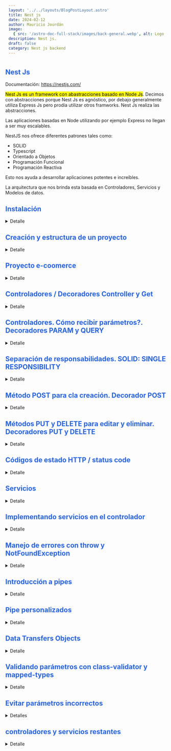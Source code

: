 ```yaml
---
layout: '../../layouts/BlogPostLayout.astro'
title: Nest js
date: 2024-02-12
author: Mauricio Jourdán
image:
  { src: '/astro-doc-full-stack/images/back-general.webp', alt: Logo nest js' }
description: Nest js.
draft: false
category: Nest js backend
---
```


## Nest Js

Documentación: https://nestjs.com/

<mark>Nest Js es un framework con abastracciones basado en Node Js</mark>. Decimos con abstracciones porque Nest Js es agnóstico, por debajo generalmente utiliza Express Js pero prodía utilizar otros framworks. Nest Js realiza las abstracciones.

Las aplicaciones basadas en Node utilizando por ejemplo Express no llegan a ser muy escalables.

NestJS nos ofrece diferentes patrones tales como:

- SOLID
- Typescript
- Orientado a Objetos
- Programación Funcional
- Programación Reactiva

Esto nos ayuda a desarrollar aplicaciones potentes e increíbles.

La arquitectura que nos brinda esta basada en Controladores, Servicios y Modelos de datos.

## Instalación

<details>
<summary>Detalle</summary>

```bash
node --version
# instalamos el cli globalmente como administrador
sudo npm i -g @nestjs/cli
nest --version
nest --help
```

### Plugins VSCode

Para tener buenas prácticas en nuestro proyecto utilizaremos plugins como ESlint y Prettier en nuestro proyecto que nos permiterán desarrollar código siguiendo un estandar.

- ESLint
- Prettier - Code formatter
- EditorConfig for VS Code

**EditorConfig** para VSCode permite definir y aplicar estilos de codificación consistentes en tu proyecto, independientemente del editor o IDE que utilicemos. Esto significa que todos los colaboradores del proyecto, incluso si usan diferentes editores, pueden seguir las mismas reglas de estilo, lo que mejora la legibilidad, la mantenibilidad y la colaboración del código.

Principales beneficios de usar la extensión EditorConfig:

- Consistencia: asegura que todos los archivos del proyecto se formateen de la misma manera, lo que facilita la lectura y el mantenimiento del código.
- Mejora la legibilidad: al tener un estilo de código uniforme, el código se vuelve más fácil de entender para todos los colaboradores.
- Aumenta la productividad: al tener un estilo de código consistente, los colaboradores pueden enfocarse en escribir código en lugar de discutir sobre cómo formatearlo.

Características de la extensión EditorConfig para VSCode:

- Detección automática de archivos .editorconfig: la extensión detecta automáticamente los archivos .editorconfig en tu proyecto y aplica las reglas de estilo definidas en ellos.
- Resaltado de errores de estilo: la extensión resalta los errores de estilo en tu código mientras escribes, lo que te permite corregirlos rápidamente.
- Formato automático: la extensión te permite formatear automáticamente tu código de acuerdo con las reglas de estilo definidas en el archivo .editorconfig.
- Personalización: puedes personalizar las reglas de estilo en el archivo .editorconfig para que se ajusten a las necesidades de tu proyecto.

**ESLint**:
Es un linter que analiza tu código en busca de errores de sintaxis, problemas de estilo y posibles errores lógicos.
Te ayuda a escribir código más limpio, eficiente y mantenible.
Puedes personalizar las reglas de ESLint para que se ajusten a las necesidades de tu proyecto.

La **principal diferencia entre ESLint y EditorConfig** es que ESLint se enfoca en la detección de errores y la calidad del código, mientras que EditorConfig se enfoca en la consistencia del estilo de código.

ESLint y EditorConfig son dos herramientas complementarias que ayudan a mejorar la calidad de tu código:

- ESLint ayuda a escribir mejor código. Ejemplo: puedes usar ESLint para asegurarte de que todas las variables estén correctamente declaradas, que no haya errores de sintaxis y que el código esté bien formateado.

- Prettier ayuda a formatear tu código de una manera consistente y legible. Ejemplo: puedes usar Prettier para formatear automáticamente tu código cada vez que lo guardas. Esto te ahorrará tiempo y esfuerzo, y te ayudará a mantener tu código consistente.

- EditorConfig ayuda a que tu código sea más consistente. Ejemplo: puedes usar EditorConfig para definir reglas de estilo de código como el tamaño de la sangría, el número de espacios en blanco entre las líneas y el estilo de las comillas.

Se recomienda usar estas herramientas juntas para obtener los mejores resultados.

</details>

## Creación y estructura de un proyecto

<details>
<summary>Detalle</summary>

```bash
nest new your-name-project
# Seleccionamos npm
cd your-name-project
npm run start
#  check => localhost:3000
```

## Estructura del proyecto

Nest.js trae muchas carpetas y archivos cuya finalidad es configurar todo lo que nuestro proyecto de backend necesitaría sin tener que configurarlo nosotros. Entre todos los archivos y carpetas generados, los principales son:

```bash
your-name-project
|-> /dist
|-> /node_modules
|-> /src
|-> /test
|-> .eslintrc.js
|-> .gitignore
|-> .prettierrc
|-> nest-cli.json
|-> package-lock.json
|-> package.json
|-> README.md
|-> tsconfig.build.json
|-> tsconfig.json
```

- La carpeta dist donde se encuentra todo el código que enviaremos a producción
- La carpeta src donde crearemos nuestro proyecto backend (servicios, controladores, etc)
- El archivo package.json dentro del cual se encuentran todos los comandos (scripts) y dependencias que utiliza Nest.js
- El archivo tsconfig.json que contiene toda la configuración de TypeScript que necesita nuestro proyecto. Nest js utiliza TypesScript por defecto
- .eslintrc.js contiene la configuración para ESLint que nos permite llevar buenas prácticas a nuestro código. Por defecto, viene con un configuración adecuada para trabajar con Nest
- .prettierrd contiene la configuración de Prettier y por default se genera con laconfiguración básica

El archivo que no se crea en la intalación es .editorConfig que nos permite que todos los miemobros del equipo manejemos el mismo estandar en los diferentes editores. Todos tendremos las mismas normas, por ejemplo que la tabulación sea con espacios y que idente con 2 espacios, etc.

```bash
# ./editorconfig
# Editor configuration, see https://editorconfig.org
root = true

[*]
charset = utf-8
indent_style = space
indent_size = 2
insert_final_newline = true
trim_trailing_whitespace = true

[*.ts]
quote_type = single

[*.md]
max_line_length = off
trim_trailing_whitespace = false
```

**Carpeta src**

Dentro de /src el archivo más importante es **main.ts**. Es el que ejecuta nuestra aplicación. Contiene el puerto que utilizará la app.

También tendremos un controlador, un module y un service.

</details>

## Proyecto e-coomerce

<details>
<summary>Detalle</summary>

Aprenderemos a utilizar Next js a medida que trabajamos sobre un proyecto de e-commerce. contruiremos una API que permita la conexión desde cualquier cliente, como Android, una App React, Angular, etc.

Tendrá las siguientes entidades:

- USER
- CUSTOMER
- BRAND
- PRODUCT
- CATEGORY
- ORDER

El proyecto terminará con la documentación autogenerada con Swagger

</details>

## Controladores / Decoradores Controller y Get

<details>
<summary>Detalle</summary>

Son los encargados de recibir los request. Su responsabilidad es manipular los requests, validar que los tipos sean correctos, que los permisos del usuario sean correctos. Y si todo se encuentra OK realizamos la conexión a una capa llamada servicios para manipular los datos.

Los requests llegarán desde el cliente a través del proptocolo HTTP. Debemos utilizar los verbos GET, PUT, POST y DELETE.

![Controladores.](/astro-doc-full-stack/images/nest-js/controladores.webp)

### Decoradores

Dentro de los controladores tendremos decoradores, que le indican a Nest como se deben comportar. Ejemplo:

```ts
// AppController.ts
import {Controller, Get} from '@nestjs/common';

@Controller()
export class AppController {
  contructor() {}

  // Endpoint predefinido
  @Get()
  getHello(): string {
    return "Hello Word!";
  }

  // Creamos un nuevo endpoint
  @Get('health');
  getHealth(): string {
    return 'Server working correctly';
  }
}
```

En el ejemplo el decorador **@Controller** para definir un controlador y para crear un nuevo endpoint utilizamos el decorador **@Get**

### Probando nuestro endpoint

Para levantar el servidor en modo live reload (--watch), de manera que cada vez que modifiquemos el código se reiniciará el servidor ejecutando los cambios.

```bash
npm run start:dev
```

Ahora podemos ir a http://localhost:3000 y obtendremos una respuesta **"Hello Word!"**. de la misma manera si modificamos la solicitud a http://localhost:3000/health (endpoint quecreamos) obtendremos **"Server working correctly"**.

Una característica de Nest es su flexibilidad ante los slash "/" de las rutas. En otros framworks las siguientes solicitudes nos podrían generar algún inconveniente.

http://localhost:3000/health
http://localhost:3000/health/

</details>

## Controladores. Cómo recibir parámetros?. Decoradores PARAM y QUERY

<details>
<summary>Detalle</summary>

> Es buena práctica definir los endpoint en plural. Ejemplo: users, tasks, etc

- endpoint api.example.com/users

A través del endpoint api.example.com/users obtendríamos todos los usuarios, pero ¿Cómo podemos obtener un usuario específico?

En este caso podríamos utilizar el endponint api.example.com/users/1 que nos retornará la información del user 1.

Nuestro endpoint deberá utilizar el parámetro de la ruta para capturar el id del usuario:

- api.example.com/users/{id}

También podríamos definir rutas de rutas, para obtener las tareas de un user específico:

- api.example.com/users/{id}/tasks

> Es importante planificar nuestros endpoints para mantener las buenas prácticas

**Decorador @Param**

Nest Js nos ofrece el decorador **@Param** que se recibe como un atributo del método.

```ts
// Definición
@Get(':id')
findOne(@Param('id') id: string) {
  return `Respuesta para el id: ${id}`;
}
```

Ejemplo:

```ts
import { Controller, Get, Param } from '@nestjs/common';

@Controller()
export class AppController {
  contructor() {}

  // @Get('products/:productId')
  // getProduct(@Param() params: any) {
  //   return `Respuesta producto id: ${params.productId}`;
  // }

  // Una forma más facil de recibir los parámetros es indicar en @Param el nombre del atributo que queremos recibir

  @Get('products/:productId')
  getProduct(@Param('productId') productId: string) {
    return `Respuesta producto id: ${productId}`;
  }

  // Si recibimos dos parámetros
  @Get('categories/:id/products/:productId')
  getCategory(@Param('id') id: string, @Param('productId') productId: string) {
    return `Respuesta producto id: ${productId} de la categoría id: ${id}`;
  }
}
```

Ahora podemos solicitar:

- http://localhost:3000/categories/1/products/1

"Respuesta producto id: 1 de la categoría id: 1"

## GET: parámetros query

Los **parámetros query** se utilizan para no enviar un conjunto de parámetros dentro de un endpoint. Por ejemplo, si deseamos enviar un filtro, quiero todos los productos de una marca específica, dentro de una región específica y en un orden determinado.

Los query param comienzan por un símbolo de interrogación (?) y luego se separan por un ampersand (&).

http://localhost:3000/products?region=ARG&brand=nike&sort=asc

Otro uso común de los query param es la paginación de información que deseamos recibir de un endpoint.

**Decorador @Query**

```ts
// Definición
@Get()
findAll(@Query() paginationQuery) {
  const {limit,offset} = paginationQuery;
  return `Limit ${limit}, offset: ${offset}`;
}
```

```ts
// appController.ts
import { Controller, Get, Param, Query } from '@nestjs/common';

@Controller()
export class AppController {
  contructor() {}

  // @Get('products')
  // getProduct(@query() params: any) {
  //   const {limit,offset} = params;
  //   return `Limit ${limit}, offset: ${offset}`;
  // }

  // De la misma manera que con params, podemos utilizar la forma simplificada
  // y también podemos indicar valores por default
  @Get('products')
  getProduct(
    @query('limit') limit = 10, // ts infiere el tipo number
    @query('offset') offset = 0, // ts infiere el tipo number
    @query('brand') brand: string
  ) {
    return `Products: Limit ${limit}, offset: ${offset}, brand: ${brand}`;
  }

  @Get('products/:productId')
  getProduct(@Param('productId') productId: string) {
    return `Respuesta producto id: ${productId}`;
  }

  /***************/
  /* ERROR COMUN */
  /***************/
  // Nest comprueba los endpoints de arriba hacia abajo,
  // por lo que jamas llegará a ingresar en el siguiente endpoint ya que interpretará
  // a /filter como un productId en ingresará en la ruta anterior
  // La solución es colocar la ruta 'products/filter' antes que 'products/:productId',
  // debemos siempre colocar arriba las rutas más específicas

  @Get('products/filter')
  getProductFilter() {
    return `Respuesta aplicando un filtro`;
  }

  // Si recibimos dos parámetros
  @Get('categories/:id/products/:productId')
  getCategory(@Param('id') id: string, @Param('productId') productId: string) {
    return `Respuesta producto id: ${productId} de la categoría id: ${id}`;
  }
}
```

</details>

## Separación de responsabilidades. SOLID: SINGLE RESPONSIBILITY

<details>
<summary>Detalle</summary>

Nest respeta los principios **SOLID**. El primero de ellos en **SINGLE RESPONSIBILITY**, un método o una clase debe tener una sola y única responsabilidad. Es un patrón que nos lleva a escribir mejor código, y también mejora el testing.

En nuestro ejemplo la clase Controller está atendiendo a verios endpoints. No está mal que tenga varios métodos (GET, POST, PUT, DELETE), pero no debería atender a categories y a products. Aplicando el principio de una sola responsabilidad podríamos tener un controlador para products y otro para categories.

### El cli de Nest Js

El cli de nest, a parte del comando para generar una nueva app, nos ofrece comandos para generar piezas o artefactos dentro de nuestra app. Por ejemplo: generar clases, controladores, decoradores, etc.

```bash
nest generate controller products
# también podemos utilizar la forma abreviada
nest g co categories
```

Nest generará el controlador products.controller.ts y el archivo para pruebas unitarias products.controller.spec.ts dentro de una carpeta llamada products. Y a parte actualizará el archvi app.module.ts.

```bash
|
|-> /src
|     |-> products
|     |       |-> products.controller.ts
|     |       |-> products.controller.spec.ts
|     |
|     |-> categories
|             |-> categories.controller.ts
|             |-> categories.controller.spec.ts
|
```

El archivo app.module.ts es el módulo principal de nuestra App. El cli incorporará los dos nuevos controladores.

```ts
// app.module.ts
import { Module } from '@nestjs/common';
import { AppController } from './app.controller';
import { AppService } from './app.service';
import { ProductController } from './products/products.controller.ts';
import { CategoriesController } from './categories/categories.controller.ts';

@Module({
  imports: [],
  controllers: [AppController, ProductController, CategoriesController],
  providers: [AppService],
})
export class AppModule {}
```

Otra forma de generar los controladores sería creando una carpeta específica para los controladores. Los vamos a regenerar, por lo que debemos eliminar los controladores /products/products.controller.ts, /categories/categories.controller.ts y modificar app.module.ts para que solo contenga el AppController.

```bash
nest g co controllers/products
nest g co controllers/categories
```

Si deseamos que Nest no cree una subcarpeta para cada controlador dentro de controllers podemos incluir la bandera --flat.

```bash
nest g co controllers/products --flat
nest g co controllers/categories --flat
```

La ejecucución de estos comandos modificará nuevamente el app.module.ts.

```bash
|
|-> /src
|     |-> controllers
|             |-> products.controller.ts
|             |-> products.controller.spec.ts
|             |-> categories.controller.ts
|             |-> categories.controller.spec.ts
|
```

Finalmente, debemos mover todos los endpoints relacionados a products al controlador de products y lo mismo para categories.

> <mark>**TIP**: en el decorador @Controller podemos indicar la ruta que será atendida por el controlador, por lo que podemos eliminar la palabra 'products' de cada endpoint.</mark>

```ts
// products.controller.ts
import { Controller, Get, Param, Query } from '@nestjs/common';

@Controller('products')
export class ProductsController {
  contructor() {}

  @Get()
  getProduct(
    @query('limit') limit = 10, // ts infiere el tipo number
    @query('offset') offset = 0, // ts infiere el tipo number
    @query('brand') brand: string
  ) {
    return `Products: Limit ${limit}, offset: ${offset}, brand: ${brand}`;
  }

  @Get('filter')
  getProductFilter() {
    return `Respuesta aplicando un filtro`;
  }

  @Get(':productId')
  getProduct(@Param('productId') productId: string) {
    return `Respuesta producto id: ${productId}`;
  }
}
```

```ts
// categories.controller.ts
import { Controller, Get, Param, Query } from '@nestjs/common';

@Controller('categories')
export class CategoriesController {
  contructor() {}

  @Get(':id/products/:productId')
  getCategory(@Param('id') id: string, @Param('productId') productId: string) {
    return `Respuesta producto id: ${productId} de la categoría id: ${id}`;
  }
}
```

```ts
// appController.ts
import { Controller, Get, Param, Query } from '@nestjs/common';

@Controller()
export class AppController {
  contructor() {}

  @Get()
  getHello(): string {
    return "Hello Word!";
  }

  // Creamos un nuevo endpoint
  @Get('health');
  getHealth(): string {
    return 'Server working correctly';
  }
}
```

</details>

## Método POST para cla creación. Decorador POST

<details>
<summary>Detalle</summary>

El método POST se utiliza para solicitar la creación de información en el backend. La información se envía en el body del request.

Hasta el momento solo hemos implementados rutas con métodos GET. Veamos el POST refactorizando nuestro controlller. Vamos a eliminar la palabra products de los métodos porque ya se entiende que el controlador es de productos. Ejemplo: getProduct() x getOne()

> Para solicitar los endpoints utilizamos el navegador. Para consunir rutas con verbo **POST** debemos enviar información (en el ejemplo el producto que deseamos crear), por lo que ya no podemos realizarlo desde el navegador. Podemos utilizar **Insomnia**, **Postman** o **alguna de las extensiones de VSCode**.

```ts
// products.controller.ts
import { Controller, Get, Post, Param, Query, Body } from '@nestjs/common';

@Controller('products')
export class ProductsController {
  contructor() {}

  @Get()
  getAll(
    @query('limit') limit = 10, // ts infiere el tipo number
    @query('offset') offset = 0, // ts infiere el tipo number
    @query('brand') brand: string
  ) {
    return `Products: Limit ${limit}, offset: ${offset}, brand: ${brand}`;
  }

  @Get('filter')
  getFilter() {
    return `Respuesta aplicando un filtro`;
  }

  @Get(':productId')
  getOne(@Param('productId') productId: string) {
    return `Respuesta producto id: ${productId}`;
  }

  @Post()
  create(@Body() payload: any) {
    return { message: 'Producto creado', payload };
  }
  // También podemos definir cada atributo que recibimos en el body,
  // pero ya no es cómodo porque podemos recibir 20 o 30 atributos
  // Luego definiremos una interfaz
}
```

```json
// Desde Insomnia
// Method: POST,
// url: http://localhost:s3000/products

{
  "name": "zapatillas",
  "brand": "Nike",
  "quantity": "50",
  "price": "75"
}
```

Al ejecutar obtendremos el siguiente response:

```json
{
  "message": "Producto creado",
  "payload": {
    "name": "zapatillas",
    "brand": "Nike",
    "quantity": "50",
    "price": "75"
  }
}
```

</details>

## Métodos PUT y DELETE para editar y eliminar. Decoradores PUT y DELETE

<details>
<summary>Detalle</summary>

Agregaremos al controlador de productis los endpoints para editar y eliminar.

```ts
// products.controller.ts
import {
  Controller,
  Get,
  Post,
  Put,
  Delete,
  Param,
  Query,
  Body,
} from '@nestjs/common';

@Controller('products')
export class ProductsController {
  contructor() {}
  // ...

  @Get(':productId')
  getOne(@Param('productId') productId: string) {
    return `Respuesta producto id: ${productId}`;
  }

  @Put(':id')
  update(@Param('id') id: number, @Body() payload: any) {
    return {
      id,
      payload,
    };
  }

  @Delete(':id')
  update(@Param('id') id: number) {
    return { id };
  }

  // ...
}
```

```json
// Desde Insomnia
// Method: PUT,
// url: http://localhost:s3000/products/1

{
  "price": "85"
}
```

Al ejecutar obtendremos el siguiente response:

```json
{
  "id": 1,
  "payload": {
    "price": "85"
  }
}
```

```json
// Desde Insomnia
// Method: DELETE,
// url: http://localhost:s3000/products/1
```

Al ejecutar obtendremos el siguiente response:

```json
{
  "id": 1
}
```

</details>

## Códigos de estado HTTP / status code

<details>
<summary>Detalle</summary>

El status code es un estandar que recibiremos ante cada solicitud que enviemos al backend. Ejemplos

**200** -> Resulto con éxito
**201** -> entidad creada con éxito
**401** -> Unauthorized
**404** -> Not found
**500** -> Internal server error

Los distintos código se clasifican de acuerdo al número:

- Informational responses (100 – 199)
- Successful responses (200 – 299)
- Redirection messages (300 – 399)
- Client error responses (400 – 499)
- Server error responses (500 – 599)

> En el siguiente enlace se encuentran los status code representados con imagenes de gatitos: https://http.cat/

Por defecto Nest envía el estatus code pero vamos a ver como customizarlo.

```ts
// products.controller.ts
import {
  Controller,
  Get,
  Post,
  Put,
  Delete,
  Param,
  Query,
  Body,
  HttpStatus, // Importamos el decorador
  HttpCode, // Importamos
} from '@nestjs/common';

@Controller('products')
export class ProductsController {
  contructor() {}
  // ...

  @Get(':productId')
  @HttpCode(HttpStatus.OK) // Envia un statusCode 200
  getOne(@Param('productId') productId: string) {
    return `Respuesta producto id: ${productId}`;
  }

  @Put(':id')
  update(@Param('id') id: number, @Body() payload: any) {
    return {
      id,
      payload,
    };
  }

  @Delete(':id')
  update(@Param('id') id: number) {
    return { id };
  }

  // ...
}
```

Más adelante veremos como enviar un statusCode para el caso de error, ya que puede deberse a varios motivos y cada uno posee su propio statusCode.

Recordemos que Nest realiza abstracciones sobre otro framework, por ejemplo Express. Podríamos utilizar los objetos request y response de Express para manipularlo, pero dejamos de utilizar los decoradores y nos atamos al utilizar Express por debajo.

```ts
// products.controller.ts
import {
  Controller,
  Get,
  Post,
  Put,
  Delete,
  Param,
  Query,
  Body,
  HttpStatus, // Importamos el decorador
  HttpCode, // Importamos
  Res
} from '@nestjs/common';

import {Response} from 'express'

@Controller('products')
export class ProductsController {
  contructor() {}
  // ...

  // @Get(':productId')
  // @HttpCode(HttpStatus.OK) // Envia un statusCode 200
  // getOne(@Param('productId') productId: string) {
  //   return `Respuesta producto id: ${productId}`;
  // }

  @Get(':productId')
  @HttpCode(HttpStatus.OK) // Envia un statusCode 200
  getOne(@Res() response: Response @Param('productId') productId: string) {
    response.status(200).send(`Respuesta producto id: ${productId}`);
  }
}
```

De la misma manera, podemos utilizar el request de Espress, por ejemplo para ontener un token. También podríamos crear nuestro propio decorador para realizarlo (lo veremos más adelante). Aunque lo ideal es utilizar los decoraderes de Nest Js.

</details>

## Servicios

<details>
<summary>Detalle</summary>

Los servicios son parte importante de Nest Js. Los controladores se conectan a los servicios y los servicios manipula la información, pueden conectarse a los DATA MODEL o DATA ACCESS para crear esta información o manipularla.

![Servicios.](/astro-doc-full-stack/images/nest-js/services.webp)

Los servicios tiene un dcorador especial llamado **@Injetable**· significa que utilizaremos el patrón **inyección de dependencias**. Más adelante veremos de que trata.

El cli de Nest también posee un comando para crear servicios.

```bash
# Creará el servicio products dentro de la carpeta /src/services.
# No creará la carpeta products dentro de services porque colocamos el flag --flat
# También actualiza en app.module.ts
nest g s services/products --flat
```

```bash
|
|-> /src
|     |-> controllers
|     |       |-> products.controller.ts
|     |       |-> products.controller.spec.ts
|     |       |-> categories.controller.ts
|     |       |-> categories.controller.spec.ts
|     |-> services
|             |-> products.service.ts
|             |-> products.service.spec.ts
|
```

```ts
// product.service.ts
import { Injectable } from '@nestjs/common';

@Injectable()
export class ProductsService {}
```

```ts
// app.module.ts
import { Module } from '@nestjs/common';
import { AppController } from './app.controller';
import { ProductController } from './products/products.controller.ts';
import { CategoriesController } from './categories/categories.controller.ts';
import { AppService } from './app.service';
import { ProductsService } from './sercices/products.service';

@Module({
  imports: [],
  controllers: [AppController, ProductController, CategoriesController],
  providers: [AppService, ProductsService],
})
export class AppModule {}
```

> Por el momento vamos a almacenar los productos en memoria, en otro post del blog veremos cómo utilizar una Base de Datos

Crearemos un array privado en memoria que contendrá los productos. Inicialmente, lo crearemos con unos productos ejemplo, y lo tiparemos.

Creamos la carpeta /src/entities y adentro la entida product.entity.ts.

```ts
// product.entity.ts

export class Product {
  id: number,
  name: string,
  brand: string,
  description: string,
  price: number,
  stock: number,
  image: string,
}
```

```ts
// product.service.ts
import { Injectable } from '@nestjs/common';
import { Product } from './../entities/product.entity';

@Injectable()
export class ProductsService {

  // Simulamos el id. Luego lo gestionará la BD

  private counterId = 0;
  private products: Product[] = [
    {
      id: 1,
      name: 'Camisas para hombre',
      brand: 'Calvin Klein',
      description: 'Camisas para hombre Calvin Klein - azul, negra, blanca',
      price: 20,
      stock: 27,
      image: 'https://...',
    },
    {
      id: 1,
      name: 'Calzado de seguridad',
      brand: 'Ombu',
      description: 'Calzado de trabajo Ombu Ozono. Segurida y Sonfort',
      price: 60,
      stock: 34,
      image: 'https://...',
    },
  ];

  findAll() {
    return this.products;
  }

  findOne(id: number) {
    return this.products.find((item) => item.id === id);
  }

  // Por el momento no tipamos el payload para crear productos,
  // utilizamos any pero ya lo reemplazaremos
  create(payload: any) {
    this.counterId = this.counterId + 1;

    const newProduct = {
      id: this.counterId
      ..payload
    }
    this.products.push(newProduct);

    return newProduct;
  }

  update(id: number, payload: any) {
    const product = this.findOne(id);
    if (product) {
      const index = this.products.findIndex((item) => item.id === id);
      this.products[index] = {
        ...product,
        ...payload,
        };
      return this.products[index];
    }
    return null;
  }

  remove(id: number) {
    const index = this.products.findIndex((item) => item.id === id);
    if (index === -1) return null;

    this.products.splice(index, 1);
    return {id}
  }
}
```

</details>

## Implementando servicios en el controlador

<details>
<summary>Detalle</summary>

Vamos a implementar el servicio desde el controlador utilizando la inyección de dependencias.

```ts
// products.controller.ts
import {
  Controller,
  Get,
  Post,
  Put,
  Delete,
  Param,
  Query,
  Body,
} from '@nestjs/common';

import { ProductsService } from './../services/products.service';

@Controller('products')
export class ProductsController {
  // El motor de nest resuelve la inyección de dependencias.
  // Crea una instanciade ProductsService y la pasa al controlador
  // De esta forma inyectamos el servicio
  contructor(private productsService: ProductsService) {}

  // ...

  @Get()
  getAll(
    @query('limit') limit = 10,
    @query('offset') offset = 0,
    @query('brand') brand: string
  ) {
    return this.produstsServices.findAll();
  }

  @Get(':productId')
  getOne(@Param('productId') productId: string) {
    return this.produstsServices.findOne(Number(productId));
  }

  @Post()
  create(@Body() payload: any) {
    return this.produstsServices.create(payload);
  }

  @Put(':id')
  update(@Param('id') id: string, @Body() payload: any) {
    return this.produstsServices.update(Number(id), payload);
  }

  @Delete(':id')
  delete(@Param('id') id: string) {
    return this.produstsServices.remove(Number(id));
  }
}
```

</details>

## Manejo de errores con throw y NotFoundException

<details>
<summary>Detalle</summary>

### Errores manejados en forma dinámica

Si desde Insomnia realizamos un get a un id de producto que no existe el backend contestrá con status code 200 pero no returnorá ningún producto. Esto es un error, debería retornar un status code 404 con el mensaje 'product not found'.

**NotFoundException** nos brinda un conjunto de excepciones que podemos manejar. Rn el siguiente link podremos ver el listado de excepciones que podemos gestionar: https://docs.nestjs.com/exception-filters#built-in-http-exceptions

```ts
// product.service.ts
import { Injectable, NotFoundException } from '@nestjs/common';
import { Product } from './../entities/product.entity';

@Injectable()
export class ProductsService {

  // Simulamos el id. Luego lo gestionará la BD

  private counterId = 0;
  private products: Product[] = [
    {
      id: 1,
      name: 'Camisas para hombre',
      brand: 'Calvin Klein',
      description: 'Camisas para hombre Calvin Klein - azul, negra, blanca',
      price: 20,
      stock: 27,
      image: 'https://...',
    },
    {
      id: 1,
      name: 'Calzado de seguridad',
      brand: 'Ombu',
      description: 'Calzado de trabajo Ombu Ozono. Segurida y Sonfort',
      price: 60,
      stock: 34,
      image: 'https://...',
    },
  ];

  findAll() {
    return this.products;
  }

  findOne(id: number) {
    const product = this.products.find((item) => item.id === id);

    if (!product) throw new NotFoundException('product not found');
    return product;
  }

  // Por el momento no tipamos el payload para crear productos,
  // utilizamos any pero ya lo reemplazaremos
  create(payload: any) {
    this.counterId = this.counterId + 1;

    const newProduct = {
      id: this.counterId
      ..payload
    }
    this.products.push(newProduct);

    return newProduct;
  }

  update(id: number, payload: any) {

    const product = this.findOne(id);

    if (product) {
      const index = this.products.findIndex((item) => item.id === id);
      this.products[index] = {
        ...product,
        ...payload,
        };
      return this.products[index];
    }

    return null;
  }

  remove(id: number) {
    const index = this.products.findIndex((item) => item.id === id);
    if (index === -1)  throw new NotFoundException('product not found');

    this.products.splice(index, 1);
    return {id}
  }
}
```

Ahora desde Insomnia podemos realizar estas peticiones.

```json
// Desde Insomnia
// Method: DELETE,
// url: http://localhost:s3000/products/1
```

```json
// Response
{ "id": 1 }
```

Si intentamos eliminar un producto que no existe obtendremos:

```json
// Desde Insomnia
// Method: DELETE,
// url: http://localhost:s3000/products/12
```

```json
// Response
{
  "statusCode": 404,
  "message": "product not found",
  "error": "Not found"
}
```

</details>

## Introducción a pipes

<details>
<summary>Detalle</summary>

En Nest Js los **pipes** poseen dos usos principales: **transformar** y **validar información**. Y debemos tener en cuenta que la salida de un pipe puede ser la entrada de otro.

Podemos ver un ejemplo concreto con los prámetros que recibimos en la url. Recordemos que siempre llegará en forma de string.

En el ejemplo estamos casteando de string a number al momento de invocar al servicio. Pero, ¿qué pasaría si enviamos una palabra como id? Tendríamos un problema al pasar la palabra a number.

La solución es utilizar un pipe que realice la validación verificando que el id recibido en el parámetro posee la forma de un id.

Documentación Pipes: https://docs.nestjs.com/pipes

Existen varios pipes ya implementados en Nest Js -> https://docs.nestjs.com/pipes#built-in-pipes. Uno de los más utilizados es parseIntPipe, que justamente es el que necesitamos.

El Pipe Se envía como segundo parámetro en el decorador

```ts
// products.controller.ts
import {
  Controller,
  Get,
  Post,
  Put,
  Delete,
  Param,
  Query,
  Body,
  parseIntPipe,
} from '@nestjs/common';

import { ProductsService } from './../services/products.service';

@Controller('products')
export class ProductsController {
  // El motor de nest resuelve la inyección de dependencias.
  // Crea una instanciade ProductsService y la pasa al controlador
  // De esta forma inyectamos el servicio
  contructor(private productsService: ProductsService) {}

  @Get()
  getAll(
    @query('limit') limit = 10,
    @query('offset') offset = 0,
    @query('brand') brand: string
  ) {
    return this.produstsServices.findAll();
  }

  // El Pipe Se envía como segundo parámetro en el decorador
  @Get(':productId')
  getOne(@Param('productId', ParseIntPipe) productId: number) {
    return this.produstsServices.findOne(productId);
  }

  @Post()
  create(@Body() payload: any) {
    return this.produstsServices.create(payload);
  }

  @Put(':id')
  update(@Param('id', ParseIntPipe) id: number, @Body() payload: any) {
    return this.produstsServices.update(id, payload);
  }

  @Delete(':id')
  delete(@Param('id', ParseIntPipe) id: number) {
    return this.produstsServices.remove(id);
  }
}
```

Ahora desde Insomnia si intentamos consultar un productio con un id de tipo string obtendremos el error del pipe.

```json
// Desde Insomnia
// Method: GET,
// url: http://localhost:s3000/products/cat
```

```json
// Response
{
  "statusCode": 400,
  "message": "Validation failed (numeric string is expected)",
  "error": "Bad Request"
}
```

De esta forma éste pipe valida y transforma a un número el parámetro recibido en la url

</details>

## Pipe personalizados

<details>
<summary>Detalle</summary>

Para crear un pipe en una carpeta llamada /src/common utilizaremos un generador del cli.

Crearemos un pipe que transforme de string a int. Este pipe ya se encuentra integrado en Nest pero lo realizaremos por cuestiones didácticas.

```bash
nest g pipe common/parse-int
```

```bash
|
|-> /src
|     |-> controllers
|     |       |-> products.controller.ts
|     |       |-> products.controller.spec.ts
|     |       |-> categories.controller.ts
|     |       |-> categories.controller.spec.ts
|     |-> services
|     |       |-> products.service.ts
|     |       |-> products.service.spec.ts
|     |-> common
|             |-> parse-int.pipe.ts
|             |-> parse-int.pipe.spec.ts
|
```

```ts
// parse-int.pipe.ts
import { ArgumentMetadata, Injectable, PipeTransform} from '@nestjs/common';

@Injectable()
export class ParseIntPipe impletments PipeTransform {
  transform(value: any, metadata: ArgumentMetadata) {
    return value;
  }
}
```

El generador nos crea la estructura básica, asi que ahora podemos modificarlo según nuestras necesidades.

```ts
// parse-int.pipe.ts
import { ArgumentMetadata, Injectable, PipeTransform, BadRequestException} from '@nestjs/common';

@Injectable()
export class ParseIntPipe impletments PipeTransform {
  transform(value: string, metadata: ArgumentMetadata) {
    const val = parseInt(value, 10);

    if (isNaN(val)) {
      throw new BadRequestException(`${value} is not a number`);
    }

    return val;
  }
}
```

Ahora desde el controlador podemos utilizar nuestro pipe.

```ts
// products.controller.ts
import {
  Controller,
  Get,
  Post,
  Put,
  Delete,
  Param,
  Query,
  Body,
  // parseIntPipe,
} from '@nestjs/common';

import { ProductsService } from './../services/products.service';
import { parseIntPipe } from './../common/parse-int.pipe';

@Controller('products')
export class ProductsController {
  // El motor de nest resuelve la inyección de dependencias.
  // Crea una instanciade ProductsService y la pasa al controlador
  // De esta forma inyectamos el servicio
  contructor(private productsService: ProductsService) {}

  @Get()
  getAll(
    @query('limit') limit = 10,
    @query('offset') offset = 0,
    @query('brand') brand: string
  ) {
    return this.produstsServices.findAll();
  }

  // El Pipe Se envía como segundo parámetro en el decorador
  @Get(':productId')
  getOne(@Param('productId', ParseIntPipe) productId: number) {
    return this.produstsServices.findOne(productId);
  }

  @Post()
  create(@Body() payload: any) {
    return this.produstsServices.create(payload);
  }

  @Put(':id')
  update(@Param('id', ParseIntPipe) id: number, @Body() payload: any) {
    return this.produstsServices.update(id, payload);
  }

  @Delete(':id')
  delete(@Param('id', ParseIntPipe) id: number) {
    return this.produstsServices.remove(id);
  }
}
```

> Info Extra. Realmente es muy diferente el pipe del core de Nest Js al que creamos? Recordemos que podemos acceder al código de Nest Js, y ver cómo se programó el pipe. También podemos realizar una mejora, generar un pull request y contribuir con Nest Js. El repositorio se encuentra en: https://github.com/nestjs/nest

```ts
// nest/packages/common/pipes/parse-int.pipe.ts

import { Injectable } from '../decorators/core/injectable.decorator';
import { Optional } from '../decorators/core/optional.decorator';
import { HttpStatus } from '../enums/http-status.enum';
import {
  ArgumentMetadata,
  PipeTransform,
} from '../interfaces/features/pipe-transform.interface';
import {
  ErrorHttpStatusCode,
  HttpErrorByCode,
} from '../utils/http-error-by-code.util';
import { isNil } from '../utils/shared.utils';

/**
 * @publicApi
 */
export interface ParseIntPipeOptions {
  errorHttpStatusCode?: ErrorHttpStatusCode;
  exceptionFactory?: (error: string) => any;
  optional?: boolean;
}

/**
 * Defines the built-in ParseInt Pipe
 *
 * @see [Built-in Pipes](https://docs.nestjs.com/pipes#built-in-pipes)
 *
 * @publicApi
 */
@Injectable()
export class ParseIntPipe implements PipeTransform<string> {
  protected exceptionFactory: (error: string) => any;

  constructor(@Optional() protected readonly options?: ParseIntPipeOptions) {
    options = options || {};
    const { exceptionFactory, errorHttpStatusCode = HttpStatus.BAD_REQUEST } =
      options;

    this.exceptionFactory =
      exceptionFactory ||
      ((error) => new HttpErrorByCode[errorHttpStatusCode](error));
  }

  /**
   * Method that accesses and performs optional transformation on argument for
   * in-flight requests.
   *
   * @param value currently processed route argument
   * @param metadata contains metadata about the currently processed route argument
   */
  async transform(value: string, metadata: ArgumentMetadata): Promise<number> {
    if (isNil(value) && this.options?.optional) {
      return value;
    }
    if (!this.isNumeric(value)) {
      throw this.exceptionFactory(
        'Validation failed (numeric string is expected)'
      );
    }
    return parseInt(value, 10);
  }

  /**
   * @param value currently processed route argument
   * @returns `true` if `value` is a valid integer number
   */
  protected isNumeric(value: string): boolean {
    return (
      ['string', 'number'].includes(typeof value) &&
      /^-?\d+$/.test(value) &&
      isFinite(value as any)
    );
  }
}
```

Como vemos la función **transform** no difiere demasido con la que construimos.

</details>

## Data Transfers Objects

<details>
<summary>Detalle</summary>

Para validar datos como los que llegan en un payload necesitamos implementar un **patrón** que son los **Data Trandfers Objects**. Son objetos que nos permitirán tipar y validar la información que nos llega, la data de transferencia, que luego utilizaremos para crear o actualizar una entidad.

**¿Por qué no utilizamos la entidad?** Basicamente no es una buena práctica y es mejor tenerlos separados porque hay ocasiones en las que necesitamos atributos agregados en la transferencia de información que no necesariamente terminarán en la entidad (Base de datos).

- Creamos la carpeta /src/dtos y adentro el archivo products.dtos.ts

```ts
// products.dtos.ts

export class CreateProductDto {
  // readonly no permite que modifiquemos el valor
  readonly name: string;
  readonly brand: string;
  readonly description: string;
  readonly price: number;
  readonly stock: number;
  readonly image: string;
}

export class UpdateProductDto {
  // readonly no permite que modifiquemos el valor
  readonly name?: string;
  readonly brand?: string;
  readonly description?: string;
  readonly price?: number;
  readonly stock?: number;
  readonly image?: string;
}
```

```ts
// products.controller.ts
import {
  Controller,
  Get,
  Post,
  Put,
  Delete,
  Param,
  Query,
  Body,
  // parseIntPipe,
} from '@nestjs/common';

import { ProductsService } from './../services/products.service';
import { parseIntPipe } from './../common/parse-int.pipe';
import { CreateProductDto, UpdateProductDto } from './../dtos/products.dtos';

@Controller('products')
export class ProductsController {
  // El motor de nest resuelve la inyección de dependencias.
  // Crea una instanciade ProductsService y la pasa al controlador
  // De esta forma inyectamos el servicio
  contructor(private productsService: ProductsService) {}

  @Get()
  getAll(
    @query('limit') limit = 10,
    @query('offset') offset = 0,
    @query('brand') brand: string
  ) {
    return this.produstsServices.findAll();
  }

  // El Pipe Se envía como segundo parámetro en el decorador
  @Get(':productId')
  getOne(@Param('productId', ParseIntPipe) productId: number) {
    return this.produstsServices.findOne(productId);
  }

  @Post()
  create(@Body() payload: CreateProductDto) {
    return this.produstsServices.create(payload);
  }

  @Put(':id')
  update(
    @Param('id', ParseIntPipe) id: number,
    @Body() payload: UpdateProductDto
  ) {
    return this.produstsServices.update(id, payload);
  }

  @Delete(':id')
  delete(@Param('id', ParseIntPipe) id: number) {
    return this.produstsServices.remove(id);
  }
}
```

```ts
// product.service.ts
import { Injectable, NotFoundException } from '@nestjs/common';
import { Product } from './../entities/product.entity';
import { CreateProductDto, UpdateProductDto } from './../dtos/products.dtos';

@Injectable()
export class ProductsService {

  // Simulamos el id. Luego lo gestionará la BD

  private counterId = 0;
  private products: Product[] = [
    {
      id: 1,
      name: 'Camisas para hombre',
      brand: 'Calvin Klein',
      description: 'Camisas para hombre Calvin Klein - azul, negra, blanca',
      price: 20,
      stock: 27,
      image: 'https://...',
    },
    {
      id: 1,
      name: 'Calzado de seguridad',
      brand: 'Ombu',
      description: 'Calzado de trabajo Ombu Ozono. Segurida y Sonfort',
      price: 60,
      stock: 34,
      image: 'https://...',
    },
  ];

  findAll() {
    return this.products;
  }

  findOne(id: number) {
    const product = this.products.find((item) => item.id === id);

    if (!product) throw new NotFoundException('product not found');
    return product;
  }

  create(payload: CreateProductDto) {

    // La siguiente línea arroja un alerta de typescript
    // porque indicamos el readonly en dto
    // payload.name = 'Change name';
    this.counterId = this.counterId + 1;

    const newProduct = {
      id: this.counterId
      ..payload
    }
    this.products.push(newProduct);

    return newProduct;
  }

  update(id: number, payload: UpdateProductDto) {

    const product = this.findOne(id);

    if (product) {
      const index = this.products.findIndex((item) => item.id === id);
      this.products[index] = {
        ...product,
        ...payload,
        };
      return this.products[index];
    }

    return null;
  }

  remove(id: number) {
    const index = this.products.findIndex((item) => item.id === id);
    if (index === -1)  throw new NotFoundException('product not found');

    this.products.splice(index, 1);
    return {id}
  }
}
```

Con este tipado evitamos cometer errores al desarrollar pero recordemos que en momento de ejecución no se realizan estas validaciones.

</details>

## Validando parámetros con class-validator y mapped-types

<details>
<summary>Detalle</summary>

<mark>Ya tenemos validación de tipos desde la experiencia de desarrollo, pero ¿Cómo hacer esta validación desde la ejecución? Que los tipos coincidan con lo que estamos esperando en los dtos.</mark>

Instalaremos dos dependencias que integraremos con los dtos.

Documentación de class-validator -> https://github.com/typestack/class-validator
Nota sobre mapped-types -> https://trilon.io/blog/introducing-mapped-types-for-nestjs

```bash
npm i class-validator class-transformer @nestjs/mapped-types
```

```ts
// products.dtos.ts

import {
  IsString,
  IsNumber,
  IsUrl,
  isNotEmpty,
  isPositive,
} from 'class-validator';
// isEmail, isDate, etc

export class CreateProductDto {
  // readonly no permite que modifiquemos el valor
  @IsString()
  @isNotEmpty()
  readonly name: string;

  @IsString()
  @isNotEmpty()
  readonly brand: string;

  @IsString()
  @isNotEmpty()
  readonly description: string;

  IsNumber();
  isPositive();
  @isNotEmpty()
  readonly price: number;

  IsNumber();
  isPositive();
  @isNotEmpty()
  readonly stock: number;

  @IsUrl()
  @isNotEmpty()
  readonly image: string;
}

export class UpdateProductDto {
  // readonly no permite que modifiquemos el valor
  readonly name?: string;
  readonly brand?: string;
  readonly description?: string;
  readonly price?: number;
  readonly stock?: number;
  readonly image?: string;
}
```

**class-validator** también nos permite la opción de retornar mensajes personalizados para cada una de las validaciones. Solo basta con, en la validación que corresponda, agregar un objeto con la key message que contendra dicho mensaje.

```ts
  @IsString({message: 'El nombre del producto debe ser un string'})
  @isNotEmpty()
  readonly name: string;
```

Fianlemente, para activar las validacoines de class-validator debemos modificar main.ts.

```ts
// main.ts

import { NestFactory } from '@nest/core';
import { appModule } from './app.module';
import { ValidationPipe } from '@nest/common';

async function bootstrap() {
  const app = await NestFactory.create(AppModule);
  app.useGolbalPipes(new ValidationPipe());
  await app.listen(3000);
}

bootstrap();
```

> Ahora podemos probar la creación de un producto omitiendo algún atributo o modificando el tipo de precio a string para ver cómo nos responde el backend.

Y, ¿Cómo podemos realizar las validaciones sobre el dto para update? Podríamos replicar las validaciones pero existe una forma más eficiente de hacerlo.

**mapped-types** nos ayuda a reutilizar código extendiendo clases que ya tenemos. PartialType transforma todos los atributos en opcionales de forma automática.

```ts
// products.dtos.ts

import { PartialType } from '@nestjs/mapped-types';

import {
  IsString,
  IsNumber,
  IsUrl,
  isNotEmpty,
  isPositive,
} from 'class-validator';
// isEmail, isDate, etc

export class CreateProductDto {
  // readonly no permite que modifiquemos el valor
  @IsString()
  @isNotEmpty()
  readonly name: string;

  @IsString()
  @isNotEmpty()
  readonly brand: string;

  @IsString()
  @isNotEmpty()
  readonly description: string;

  IsNumber();
  isPositive();
  @isNotEmpty()
  readonly price: number;

  IsNumber();
  isPositive();
  @isNotEmpty()
  readonly stock: number;

  @IsUrl()
  @isNotEmpty()
  readonly image: string;
}

export class UpdateProductDto extends PartialType(CreateProductDto) {}
```

</details>

## Evitar parámetros incorrectos

<details>
<summary>Detalles</summary>

¿Qué ocurre si en el body para crear un producto enviamos un atributo que no esperamos? Puede ser un error del cliente o algo malicioso. No estamos alertando este tipo de situaciones.

<mark>Cuando trabajamos con bases de datos relacionales no hay demasiado problema porque el atributo no existe en la entidad (será ignorado). Pero en las bases de datos NoSQL puede ser peligroso porque no poseen un esquema definido.</mark>

Para evitar esta situación debemos modificar el archivo main.ts, indicando que simplemente se ignore el atributo "extra" o que directamente se rechace la petición con un Bad Request.

```ts
// main.ts

import { NestFactory } from '@nest/core';
import { appModule } from './app.module';
import { ValidationPipe } from '@nest/common';

async function bootstrap() {
  const app = await NestFactory.create(AppModule);
  app.useGolbalPipes(
    new ValidationPipe({
      // Elimina del payload los atributos que no esten definidos en el dto
      whitelist: true,
      // Rechaza la petición indicando que se envía un atributo que no es esperado
      forbidNonWhitelisted: true,
    })
  );
  await app.listen(3000);
}

bootstrap();
```

</details>

## controladores y servicios restantes

<details>
<summary>Detalle</summary>

Ya tenemos todas las bases y hemos avanzado en el proyecto. Ahora llego la hora del RETO y este será hacer los demás controladores, así es debes crear los controladores, DTOs y servicios para:

Products
Categories
Brands
Users
Customers

Nuestro app.module.ts debería ser parecido a:

```ts
// app.module.ts

// ...
@Module({
  imports: [],
  controllers: [
    AppController,
    ProductsController, // 👈
    CategoriesController, // 👈
    BrandsController, // 👈
    CustomerController, // 👈
    UsersController, // 👈
  ],
  providers: [
    AppService,
    ProductsService, // 👈
    CategoriesService, // 👈
    BrandsService, // 👈
    CustomersService, // 👈
    UsersService, // 👈
  ],
})
export class AppModule {}
```

</details>

<style>
  h1 { color: #713f12; }
  h2 { color: #2563eb; }
  h3 { color: #a855f7; }
  img {
    width: 100%;
    height: 100%;
    object-fit: cover;
  }
  pre {
    padding: 10px;
  }
</style>
